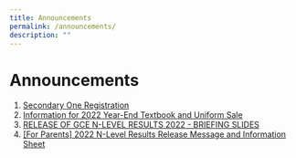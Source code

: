 ```yaml
---
title: Announcements
permalink: /announcements/
description: ""
---
```

# **Announcements**

1. [Secondary One Registration](/others/news-archive/2022/secondary-one-registration/) 
2. [Information for 2022 Year-End Textbook and Uniform Sale](/book-list-and-uniform/)
3. [RELEASE OF GCE N-LEVEL RESULTS 2022 - BRIEFING SLIDES](/files/Release%20of%20GCE%20N%20Level%20Results%20-%20Briefing%20slides%20for%20students%202022.pdf)
4. [[For Parents] 2022 N-Level Results Release Message and Information Sheet](/others/news-archive/2022/gce-n-level-results-release-supporting-your-teen/)